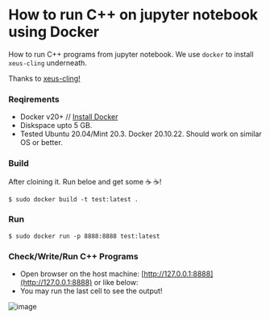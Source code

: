 # How to run C++ on jupyter notebook using Docker 

How to run C++ programs from jupyter notebook. We use `docker` to install 
`xeus-cling` underneath. 

Thanks to [xeus-cling!](https://github.com/jupyter-xeus/xeus-cling)

### Reqirements
- Docker v20+ // [Install Docker](https://mrprajesh.co.in/blog/install-docker-on-linux.html)
- Diskspace upto 5 GB.
- Tested Ubuntu 20.04/Mint 20.3. Docker 20.10.22. Should work on similar OS or better.


### Build
After cloining it. Run beloe and get some :coffee: :coffee:!
```
$ sudo docker build -t test:latest .  

```
### Run
```
$ sudo docker run -p 8888:8888 test:latest
```

### Check/Write/Run C++ Programs

- Open browser on the host machine: [http://127.0.0.1:8888](http://127.0.0.1:8888) or like below:
- You may run the last cell to see the output!

![image](https://user-images.githubusercontent.com/259998/209664587-2d314cec-7c0e-4efd-af8a-5d407d57e78d.png)


